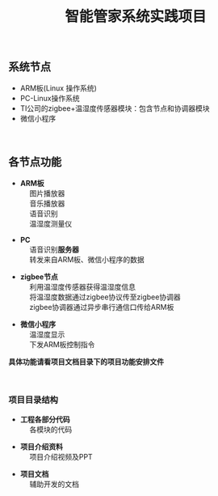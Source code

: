 <h1 align="center">智能管家系统实践项目</h1>

<br>

## 系统节点

  * ARM板(Linux 操作系统)  
  * PC-Linux操作系统  
  * TI公司的zigbee+温湿度传感器模块：包含节点和协调器模块  
  * 微信小程序  

<br>

## 各节点功能

* **ARM板**  
&emsp; 图片播放器  
&emsp; 音乐播放器  
&emsp; 语音识别   
&emsp; 温湿度测量仪  


* **PC**  
&emsp; 语音识别**服务器**  
&emsp; 转发来自ARM板、微信小程序的数据  

  
* **zigbee节点**  
&emsp; 利用温湿度传感器获得温湿度信息  
&emsp; 将温湿度数据通过zigbee协议传至zigbee协调器  
&emsp; zigbee协调器通过异步串行通信口传给ARM板  
  
* **微信小程序**  
&emsp; 温湿度显示  
&emsp; 下发ARM板控制指令  

**具体功能请看项目文档目录下的项目功能安排文件**

<br>

### 项目目录结构

* **工程各部分代码**  
&emsp; 各模块的代码

* **项目介绍资料**  
&emsp; 项目介绍视频及PPT

* **项目文档**  
&emsp; 辅助开发的文档
